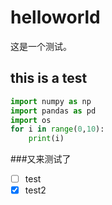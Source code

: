 # helloworld
这是一个测试。
## this is a test
```python
import numpy as np
import pandas as pd
import os
for i in range(0,10):
    print(i)
```
###又来测试了

- [ ] test
- [x] test2
